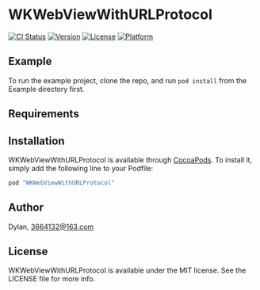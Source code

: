 # WKWebViewWithURLProtocol

[![CI Status](http://img.shields.io/travis/Dylan/WKWebViewWithURLProtocol.svg?style=flat)](https://travis-ci.org/Dylan/WKWebViewWithURLProtocol)
[![Version](https://img.shields.io/cocoapods/v/WKWebViewWithURLProtocol.svg?style=flat)](http://cocoapods.org/pods/WKWebViewWithURLProtocol)
[![License](https://img.shields.io/cocoapods/l/WKWebViewWithURLProtocol.svg?style=flat)](http://cocoapods.org/pods/WKWebViewWithURLProtocol)
[![Platform](https://img.shields.io/cocoapods/p/WKWebViewWithURLProtocol.svg?style=flat)](http://cocoapods.org/pods/WKWebViewWithURLProtocol)

## Example

To run the example project, clone the repo, and run `pod install` from the Example directory first.

## Requirements

## Installation

WKWebViewWithURLProtocol is available through [CocoaPods](http://cocoapods.org). To install
it, simply add the following line to your Podfile:

```ruby
pod "WKWebViewWithURLProtocol"
```

## Author

Dylan, 3664132@163.com

## License

WKWebViewWithURLProtocol is available under the MIT license. See the LICENSE file for more info.
